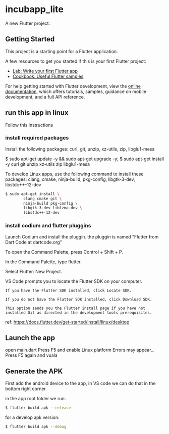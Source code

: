 # incubapp_lite

A new Flutter project.

## Getting Started

This project is a starting point for a Flutter application.

A few resources to get you started if this is your first Flutter project:

- [Lab: Write your first Flutter app](https://docs.flutter.dev/get-started/codelab)
- [Cookbook: Useful Flutter samples](https://docs.flutter.dev/cookbook)

For help getting started with Flutter development, view the
[online documentation](https://docs.flutter.dev/), which offers tutorials,
samples, guidance on mobile development, and a full API reference.

## run this app in linux 
Follow this instructions 

### install required packages 
Install the following packages: curl, git, unzip, xz-utils, zip, libglu1-mesa

$ sudo apt-get update -y && sudo apt-get upgrade -y;
$ sudo apt-get install -y curl git unzip xz-utils zip libglu1-mesa

To develop Linux apps, use the following command to install these packages:
clang, cmake, ninja-build, pkg-config, libgtk-3-dev, libstdc++-12-dev

```bash
$ sudo apt-get install \
        clang cmake git \
        ninja-build pkg-config \
        libgtk-3-dev liblzma-dev \
        libstdc++-12-dev
```

### install codium and flutter pluggins

Launch Codium and install the pluggin.
the pluggin is named "Flutter from Dart Code at dartcode.org"

To open the Command Palette, press Control + Shift + P.

In the Command Palette, type flutter.

Select Flutter: New Project.

VS Code prompts you to locate the Flutter SDK on your computer.

    If you have the Flutter SDK installed, click Locate SDK.

    If you do not have the Flutter SDK installed, click Download SDK.

    This option sends you the Flutter install page if you have not installed Git as directed in the development tools prerequisites.

ref: https://docs.flutter.dev/get-started/install/linux/desktop 

## Launch the app 
open main.dart 
Press F5 and enable Linux platform 
Errors may appear...
Press F5 again and vuala 

## Generate the APK
First add the android device to the app, in VS code we can do that in the bottom right corner.

in the app root folder we run: 
```bash
$ flutter build apk --release 
```

for a develop apk version: 
```bash
$ flutter build apk --debug 
```
